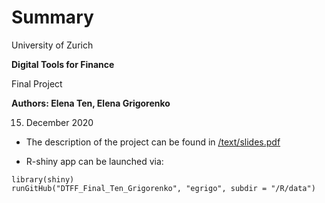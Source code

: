 # Summary
University of Zurich

**Digital Tools for Finance**

Final Project

**Authors: Elena Ten, Elena Grigorenko**

15. December 2020

* The description of the project can be found in [/text/slides.pdf](text/slides.pdf)

* R-shiny app can be launched via:

```
library(shiny)
runGitHub("DTFF_Final_Ten_Grigorenko", "egrigo", subdir = "/R/data")
```
